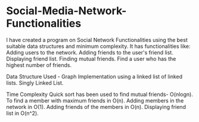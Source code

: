 # Social-Media-Network-Functionalities
I have created a program on Social Network Functionalities using the
best suitable data structures and minimum complexity. It has
functionalities like:
Adding users to the network.
Adding friends to the user's friend list.
Displaying friend list.
Finding mutual friends.
Find a user who has the highest number of friends.

Data Structure Used - 
Graph Implementation using a linked list of linked lists.
Singly Linked List.

Time Complexity
Quick sort has been used to find mutual friends- O(nlogn).
To find a member with maximum friends in O(n).
Adding members in the network in O(1).
Adding friends of the members in O(n).
Displaying friend list in O(n^2).
